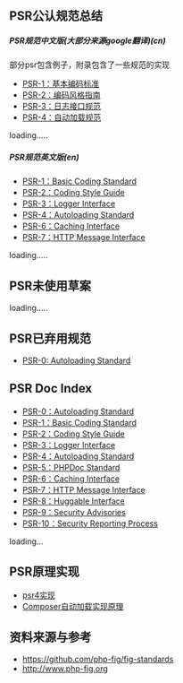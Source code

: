 ## PSR公认规范总结

##### PSR规范中文版(大部分来源google翻译)(cn)
部分psr包含例子，附录包含了一些规范的实现

- [PSR-1：基本编码标准](./psr-1/README.md)
- [PSR-2：编码风格指南](./psr-2/README.md)
- [PSR-3：日志接口规范](./psr-3/README.md)
- [PSR-4：自动加载规范](./psr-4/README.md)


loading.....

##### PSR规范英文版(en)

- [PSR-1：Basic Coding Standard](http://www.php-fig.org/psr/psr-1/)
- [PSR-2：Coding Style Guide](http://www.php-fig.org/psr/psr-2/)
- [PSR-3：Logger Interface](http://www.php-fig.org/psr/psr-3/)
- [PSR-4：Autoloading Standard](http://www.php-fig.org/psr/psr-4/)
- [PSR-6：Caching Interface](http://www.php-fig.org/psr/psr-6/)
- [PSR-7：HTTP Message Interface](http://www.php-fig.org/psr/psr-7/)

loading.....

## PSR未使用草案

loading.....


## PSR已弃用规范

- [PSR-0: Autoloading Standard](http://www.php-fig.org/psr/psr-0/)


## PSR Doc Index

- [PSR-0：Autoloading Standard](http://www.php-fig.org/psr/psr-0/)
- [PSR-1：Basic Coding Standard](http://www.php-fig.org/psr/psr-1/)
- [PSR-2：Coding Style Guide](http://www.php-fig.org/psr/psr-2/)
- [PSR-3：Logger Interface](http://www.php-fig.org/psr/psr-3/)
- [PSR-4：Autoloading Standard](http://www.php-fig.org/psr/psr-4/)
- [PSR-5：PHPDoc Standard](http://www.php-fig.org/psr/psr-5/)
- [PSR-6：Caching Interface](http://www.php-fig.org/psr/psr-6/)
- [PSR-7：HTTP Message Interface](http://www.php-fig.org/psr/psr-7/)
- [PSR-8：Huggable Interface](http://www.php-fig.org/psr/psr-8/)
- [PSR-9：Security Advisories](http://www.php-fig.org/psr/psr-9/)
- [PSR-10：Security Reporting Process](http://www.php-fig.org/psr/psr-10/)

loading...


## PSR原理实现

- [psr4实现](./impl/impl-psr4.md)
- [Composer自动加载实现原理](./impl/composer-autoload/composer-impl-how.md)




## 资料来源与参考
- https://github.com/php-fig/fig-standards
- http://www.php-fig.org